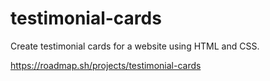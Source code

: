 # testimonial-cards
 Create testimonial cards for a website using HTML and CSS.

https://roadmap.sh/projects/testimonial-cards


